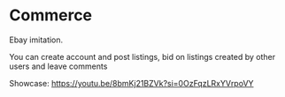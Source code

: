 # Commerce
Ebay imitation.

You can create account and post listings, bid on listings created by other users and leave comments

Showcase: https://youtu.be/8bmKj21BZVk?si=0OzFqzLRxYVrpoVY

